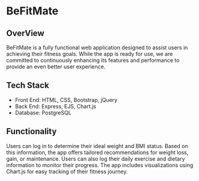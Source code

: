 # BeFitMate 
## OverView
BeFitMate is a fully functional web application designed to assist users in achieving their fitness goals. While the app is ready for use, we are committed to continuously enhancing its features and performance to provide an even better user experience.

## Tech Stack
- Front End: HTML, CSS, Bootstrap, jQuery
- Back End: Express, EJS, Chart.js
- Database: PostgreSQL

## Functionality
Users can log in to determine their ideal weight and BMI status. Based on this information, the app offers tailored recommendations for weight loss, gain, or maintenance. Users can also log their daily exercise and dietary information to monitor their progress. The app includes visualizations using Chart.js for easy tracking of their fitness journey.

